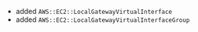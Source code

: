 - added `AWS::EC2::LocalGatewayVirtualInterface`
- added `AWS::EC2::LocalGatewayVirtualInterfaceGroup`
